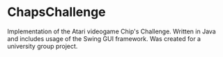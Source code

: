 # ChapsChallenge

Implementation of the Atari videogame Chip's Challenge. Written in Java and includes usage of the Swing GUI framework. Was created for a university group project.
